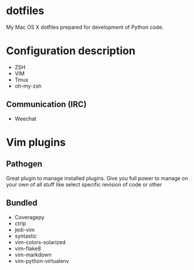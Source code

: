 # dotfiles

My Mac OS X dotfiles prepared for development of Python code.

# Configuration description
- ZSH
- VIM
- Tmux
- oh-my-zsh

## Communication (IRC)
- Weechat

# Vim plugins

## Pathogen
Great plugin to manage installed plugins. Give you full power to manage on your
own of all stuff like select specific revision of code or other

## Bundled
- Coveragepy
- ctrlp
- jedi-vim
- syntastic
- vim-colors-solarized
- vim-flake8
- vim-markdown
- vim-python-virtualenv
